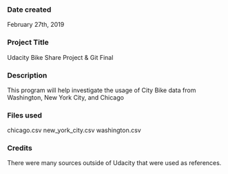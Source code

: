 ### Date created
February 27th, 2019

### Project Title
Udacity Bike Share Project & Git Final

### Description
This program will help investigate the usage of City Bike data from Washington, New York City, and Chicago

### Files used
chicago.csv
new_york_city.csv
washington.csv

### Credits
There were many sources outside of Udacity that were used as references.

